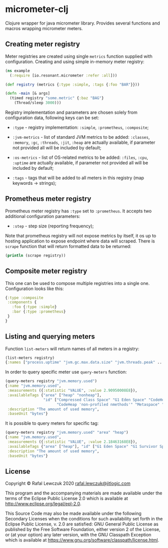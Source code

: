 # micrometer-clj

Clojure wrapper for java micrometer library. Provides several functions and macros wrapping micrometer meters.

## Creating meter registry

Meter registries are created using single `metrics` function supplied with configuration. Creating and using simple 
in-memory meter registry:

```clojure
(ns example 
  (:require [io.resonant.micrometer :refer :all]))

(def registry (metrics {:type :simple, :tags {:foo "BAR"}}))

(defn -main [& args]
  (timed registry "some.metric" {:baz "BAG"}
    (Thread/sleep 3000)))
```

Registry implementation and parameters are chosen solely from configuration data, following keys can be set:

* `:type` - registry implementation: `:simple`, `:prometheus`, `:composite`;

* `:jvm-metrics` - list of standard JVM metrics to be added: `:classes`, `:memory`, `:gc`, `:threads`, `:jit`, `:heap`
are actually available, if parameter not provided all will be included by default;  

* `:os-metrics` - list of OS-related metrics to be added: `:files`, `:cpu`, `:uptime` are actually available, if 
parameter not provided all will be included by default;

* `:tags` - tags that will be added to all meters in this registry (map keywords -> strings);


## Prometheus meter registry

Prometheus meter registry has `:type` set to `:prometheus`. It accepts two additional configuration parameters:

* `:step` - step size (reporting frequency);

Note that prometheus registry will not expose metrics by itself, it os up to hosting application to expose endpoint
where data will scraped. There is `scrape` function that will return formatted data to be returned:

```clojure
(println (scrape registry))
```  

## Composite meter registry

This one can be used to compose multiple registries into a single one. Configuration looks like this:

```clojure
{:type :composite
 :components {
   :foo {:type :simple}
   :bar {:type :prometheus}
 }
}
```


## Listing and querying meters

Function `list-meters` will return names of all meters in a registry:

```clojure
(list-meters registry)
{:names ["process.uptime" "jvm.gc.max.data.size" "jvm.threads.peak" ... "jvm.threads.daemon"]}
```

In order to query specific meter use `query-meters` function:

```clojure
(query-meters registry "jvm.memory.used")
{:name "jvm.memory.used",
 :measurements ({:statistic "VALUE", :value 2.90950008E8}),
 :availableTags {"area" ["heap" "nonheap"],
                 "id" ["Compressed Class Space" "G1 Eden Space" "CodeHeap 'non-nmethods'" "CodeHeap 'profiled nmethods'"
                       "CodeHeap 'non-profiled nmethods'" "Metaspace" "G1 Survivor Space" "G1 Old Gen"]},
 :description "The amount of used memory",
 :baseUnit "bytes"}
```

It is possible to query meters for specific tag:

```clojure
(query-meters registry "jvm.memory.used" "area" "heap")
{:name "jvm.memory.used",
 :measurements ({:statistic "VALUE", :value 2.18463168E8}),
 :availableTags {"area" ["heap"], "id" ["G1 Eden Space" "G1 Survivor Space" "G1 Old Gen"]},
 :description "The amount of used memory",
 :baseUnit "bytes"}
```


## License

Copyright © Rafal Lewczuk 2020 rafal.lewczuk@jitlogic.com

This program and the accompanying materials are made available under the
terms of the Eclipse Public License 2.0 which is available at
http://www.eclipse.org/legal/epl-2.0.

This Source Code may also be made available under the following Secondary
Licenses when the conditions for such availability set forth in the Eclipse
Public License, v. 2.0 are satisfied: GNU General Public License as published by
the Free Software Foundation, either version 2 of the License, or (at your
option) any later version, with the GNU Classpath Exception which is available
at https://www.gnu.org/software/classpath/license.html.
